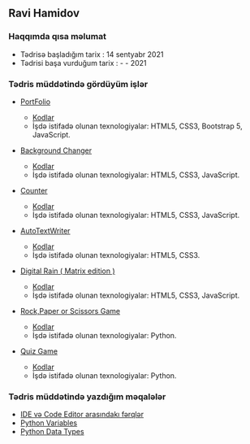 ## Ravi Hamidov

### Haqqımda qısa məlumat
- Tədrisə başladığım tarix : 14 sentyabr 2021
- Tədrisi başa vurduğum tarix : - - 2021

###  Tədris müddətində gördüyüm işlər
- [PortFolio](https://thehamidov42.herokuapp.com/)
    - [Kodlar](https://github.com/RaviHamidov/MyPortFolio)
    - İşdə istifadə olunan texnologiyalar: HTML5, CSS3, Bootstrap 5, JavaScript.

- [Background Changer](https://ravihamidov.github.io/BackGroundChanger/)
    - [Kodlar](https://github.com/RaviHamidov/BackGroundChanger)
    - İşdə istifadə olunan texnologiyalar: HTML5, CSS3, JavaScript.

- [Counter](https://ravihamidov.github.io/Counter/)
    - [Kodlar](https://ravihamidov.github.io/Counter/)
    - İşdə istifadə olunan texnologiyalar: HTML5, CSS3, JavaScript.

- [AutoTextWriter](https://ravihamidov.github.io/AutoTextWriter/)
    - [Kodlar](https://github.com/RaviHamidov/AutoTextWriter)
    - İşdə istifadə olunan texnologiyalar: HTML5, CSS3.

- [Digital Rain ( Matrix edition )](https://ravihamidov.github.io/DigitalRain/)
    - [Kodlar](https://github.com/RaviHamidov/DigitalRain)
    - İşdə istifadə olunan texnologiyalar: HTML5, CSS3, JavaScript. 

- [Rock,Paper or Scissors Game](https://github.com/RaviHamidov/01.PragmatechFoundationProject/tree/main/Works/RockPaperScissorsGame)
    - [Kodlar](https://github.com/RaviHamidov/01.PragmatechFoundationProject/tree/main/Works/RockPaperScissorsGame)
    - İşdə istifadə olunan texnologiyalar: Python.

- [Quiz Game](https://github.com/RaviHamidov/01.PragmatechFoundationProject/tree/main/Works/QuizGame)
    - [Kodlar](https://github.com/RaviHamidov/01.PragmatechFoundationProject/tree/main/Works/QuizGame)
    - İşdə istifadə olunan texnologiyalar: Python.
    
### Tədris müddətində yazdığım məqalələr
- [IDE və Code Editor arasındakı fərqlər](https://medium.com/@thehamidov42/ide-v%C9%99-code-editor-aras%C4%B1ndak%C4%B1-f%C9%99rql%C9%99r-5aa96129b0ec)
- [Python Variables](https://medium.com/@thehamidov42/python-variables-a08a9404614f)
- [Python Data Types]()